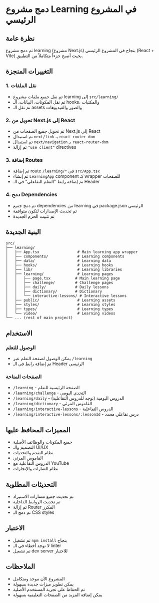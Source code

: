 # دمج مشروع Learning في المشروع الرئيسي

## نظرة عامة
تم دمج مشروع learning (مشروع Next.js) بنجاح في المشروع الرئيسي (React + Vite) بحيث أصبح جزءاً متكاملاً من التطبيق.

## التغييرات المنجزة

### 1. نقل الملفات
- تم نقل جميع ملفات مشروع learning إلى `src/learning/`
- تم نقل المكونات، البيانات، الـ hooks، والمكتبات
- تم نقل الـ assets والصور والفيديوهات

### 2. تحويل من Next.js إلى React
- تم تحويل جميع الصفحات من Next.js إلى React
- تم استبدال `next/link` بـ `react-router-dom`
- تم استبدال `next/navigation` بـ `react-router-dom`
- تم إزالة `"use client"` directives

### 3. إضافة Routes
- تم إضافة route `/learning/*` في `src/App.tsx`
- تم إنشاء `LearningApp` component كـ wrapper للصفحات
- تم إضافة رابط "التعلم التفاعلي" في الـ Header

### 4. دمج Dependencies
- تم دمج جميع dependencies من learning في package.json الرئيسي
- تم تحديث الإصدارات لتكون متوافقة
- تم تثبيت الحزم الجديدة

## البنية الجديدة

```
src/
├── learning/
│   ├── App.tsx                 # Main learning app wrapper
│   ├── components/             # Learning components
│   ├── data/                   # Learning data
│   ├── hooks/                  # Learning hooks
│   ├── lib/                    # Learning libraries
│   ├── learning/               # Learning pages
│   │   ├── page.tsx           # Main learning page
│   │   ├── challenge/         # Challenge pages
│   │   ├── daily/             # Daily lessons
│   │   ├── dictionary/        # Dictionary
│   │   └── interactive-lessons/ # Interactive lessons
│   ├── public/                 # Learning assets
│   ├── styles/                 # Learning styles
│   ├── types/                  # Learning types
│   └── video/                  # Learning videos
└── ... (rest of main project)
```

## الاستخدام

### الوصول للتعلم
- يمكن الوصول لصفحة التعلم عبر `/learning`
- تم إضافة رابط في الـ Header الرئيسي

### الصفحات المتاحة
- `/learning` - الصفحة الرئيسية للتعلم
- `/learning/challenge` - التحدي اليومي
- `/learning/daily` - الدروس اليومية (توجه للدروس التفاعلية)
- `/learning/dictionary` - القاموس المرئي
- `/learning/interactive-lessons` - الدروس التفاعلية
- `/learning/interactive-lessons/:lessonId` - درس تفاعلي محدد

## المميزات المحافظ عليها
- جميع المكونات والوظائف الأصلية
- التصميم والـ UI/UX
- نظام التقدم والتحديات
- القاموس المرئي
- الدروس التفاعلية مع YouTube
- نظام الشارات والإنجازات

## التحديثات المطلوبة
- تم تحديث جميع مسارات الاستيراد
- تم تحديث الروابط الداخلية
- تم إزالة Router المكرر
- تم دمج الـ CSS styles

## الاختبار
- تم تشغيل `npm install` بنجاح
- لا توجد أخطاء في الـ linter
- تم تشغيل dev server للاختبار

## الملاحظات
- المشروع الآن موحد ومتكامل
- يمكن تطوير ميزات جديدة بسهولة
- تم الحفاظ على تجربة المستخدم الأصلية
- يمكن إضافة المزيد من الصفحات التعليمية بسهولة

